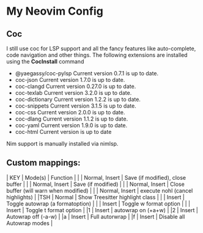 # My Neovim Config


## Coc
I still use coc for LSP support and all the fancy features like auto-complete, code navigation and other 
things. The following extensions are installed using the **CocInstall** command

*  @yaegassy/coc-pylsp Current version 0.7.1 is up to date.
*  coc-json Current version 1.7.0 is up to date.
*  coc-clangd Current version 0.27.0 is up to date.
*  coc-texlab Current version 3.2.0 is up to date.
*  coc-dictionary Current version 1.2.2 is up to date.
*  coc-snippets Current version 3.1.5 is up to date.
*  coc-css Current version 2.0.0 is up to date.
*  coc-dlang Current version 1.1.2 is up to date.
*  coc-yaml Current version 1.9.0 is up to date.
*  coc-html Current version is up to date

Nim support is manually installed via nimlsp.

## Custom mappings:

|  KEY      |      Mode(s)       | Function |
|<C-x><C-q> | Normal, Insert     | Save (if modified), close buffer       |
|<C-x><C-s> | Normal, Insert     | Save (if modified)                     |
|<C-x><C-c> | Normal, Insert     | Close buffer (will warn when modified) |
|<C-x><C-h> | Normal, Insert     | execute nohl (cancel highlights)       |
|TSH        | Normal             | Show Treesitter highlight class        |
|<C-f><C-a> | Insert             | Toggle autowrap (a formatoption)       |
|<C-f><C-w> | Insert             | Toggle w format option                 |
|<C-f><C-t> | Insert             | Toggle t format option                 |
|<C-f>1     | Insert             | autowrap on (+a+w)                     |
|<C-f>2     | Insert             | Autowrap off (-a-w)                    |
|<C-f>a     | Insert             | Full autorwrap                         |
|<C-f>f     | Insert             | Disable all Autowrap modes             |


